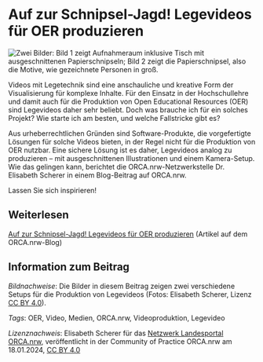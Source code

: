 # Auf zur Schnipsel-Jagd! Legevideos für OER produzieren

![Zwei Bilder: Bild 1 zeigt Aufnahmeraum inklusive Tisch mit ausgeschnittenen Papierschnipseln; Bild 2 zeigt die Papierschnipsel, also die Motive, wie gezeichnete Personen in groß. ](https://github.com/lindahalm-hsbi/infOERmiert/assets/149470876/30d47bd8-40be-431d-927b-ae3624a0c043)

Videos mit Legetechnik sind eine anschauliche und kreative Form der Visualisierung für komplexe Inhalte. Für den Einsatz in der Hochschullehre und damit auch für die Produktion von Open Educational Resources (OER) sind Legevideos daher sehr beliebt. Doch was brauche ich für ein solches Projekt? Wie starte ich am besten, und welche Fallstricke gibt es?

Aus urheberrechtlichen Gründen sind Software-Produkte, die vorgefertigte Lösungen für solche Videos bieten, in der Regel nicht für die Produktion von OER nutzbar. Eine sichere Lösung ist es daher, Legevideos analog zu produzieren – mit ausgeschnittenen Illustrationen und einem Kamera-Setup. Wie das gelingen kann, berichtet die ORCA.nrw-Netzwerkstelle Dr. Elisabeth Scherer in einem Blog-Beitrag auf ORCA.nrw.

Lassen Sie sich inspirieren! 


## Weiterlesen

[Auf zur Schnipsel-Jagd! Legevideos für OER produzieren](https://www.orca.nrw/blog/legevideos-fuer-oer-produzieren) (Artikel auf dem ORCA.nrw-Blog)

## Information zum Beitrag

*Bildnachweise*: Die Bilder in diesem Beitrag zeigen zwei verschiedene Setups für die Produktion von Legevideos (Fotos: Elisabeth Scherer, Lizenz [CC BY 4.0](https://creativecommons.org/licenses/by/4.0/deed.de)).

*Tags*: OER, Video, Medien, ORCA.nrw, Videoproduktion, Legevideo

*Lizenznachweis*: Elisabeth Scherer für das <a href="http://www.orca.nrw/ueber-uns/netzwerk" target="_blank">Netzwerk Landesportal ORCA.nrw</a>, veröffentlicht in der Community of Practice ORCA.nrw am 18.01.2024, <a href="https://creativecommons.org/licenses/by/4.0/" target="_blank">CC BY 4.0</a>




